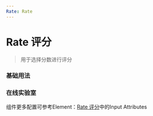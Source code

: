 ```yaml
---
Rate: Rate 
---
```

# Rate 评分

> 用于选择分数进行评分

### 基础用法

<ClientOnly>
<field-rate-demo blockName="rateField1"/>
</ClientOnly>

### 在线实验室
<ClientOnly>
<ams-config name="rate" type="field"/>
</ClientOnly>

组件更多配置可参考Element：[Rate 评分](http://element-cn.eleme.io/#/zh-CN/component/rate)中的Input Attributes
